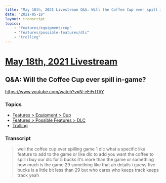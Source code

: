 ```yaml
---
title: "May 18th, 2021 Livestream Q&A: Will the Coffee Cup ever spill in-game?"
date: "2021-05-18"
layout: transcript
topics:
    - "features/equipment/cup"
    - "features/possible-features/dlc"
    - "trolling"
---
```

# [May 18th, 2021 Livestream](../2021-05-18.md)
## Q&A: Will the Coffee Cup ever spill in-game?
https://www.youtube.com/watch?v=N-eEiFrITAY

### Topics
* [Features > Equipment > Cup](../topics/features/equipment/cup.md)
* [Features > Possible Features > DLC](../topics/features/possible-features/dlc.md)
* [Trolling](../topics/trolling.md)

### Transcript

> well the coffee cup ever spilling game 1 dlc what a specific like feature to add to the game or like dlc to add you want the coffee to spill i buy our dlc for 5 bucks it's more than the game or something how much is the game 29 something like that ah details i guess five bucks is a little bit less than 29 but who cares who keeps track keeps track yeah
